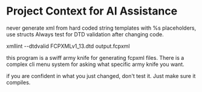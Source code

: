 # Project Context for AI Assistance

never generate xml from hard coded string templates with %s placeholders, use structs
Always test for DTD validation after changing code. 

xmllint --dtdvalid FCPXMLv1_13.dtd output.fcpxml

this program is a swiff army knife for generating fcpxml files. There is a complex cli menu system for asking what specific army knife you want.

if you are confident in what you just changed, don't test it. Just make sure it compiles.
